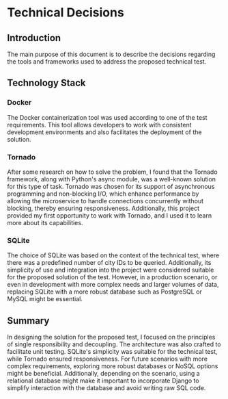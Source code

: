 # Technical Decisions

## Introduction

The main purpose of this document is to describe the decisions regarding the tools and frameworks used to address the proposed technical test.

## Technology Stack

### Docker

The Docker containerization tool was used according to one of the test requirements. This tool allows developers to work with consistent development environments and also facilitates the deployment of the solution.

### Tornado

After some research on how to solve the problem, I found that the Tornado framework, along with Python's async module, was a well-known solution for this type of task. Tornado was chosen for its support of asynchronous programming and non-blocking I/O, which enhance performance by allowing the microservice to handle connections concurrently without blocking, thereby ensuring responsiveness. Additionally, this project provided my first opportunity to work with Tornado, and I used it to learn more about its capabilities.

### SQLite

The choice of SQLite was based on the context of the technical test, where there was a predefined number of city IDs to be queried. Additionally, its simplicity of use and integration into the project were considered suitable for the proposed solution of the test. However, in a production scenario, or even in development with more complex needs and larger volumes of data, replacing SQLite with a more robust database such as PostgreSQL or MySQL might be essential.

## Summary

In designing the solution for the proposed test, I focused on the principles of single responsibility and decoupling. The architecture was also crafted to facilitate unit testing. SQLite's simplicity was suitable for the technical test, while Tornado ensured responsiveness. For future scenarios with more complex requirements, exploring more robust databases or NoSQL options might be beneficial. Additionally, depending on the scenario, using a relational database might make it important to incorporate Django to simplify interaction with the database and avoid writing raw SQL code.

